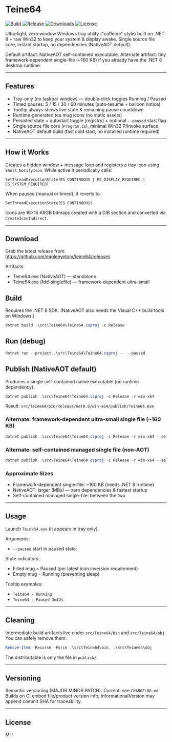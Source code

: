 # Teine64

[![Build](https://github.com/eagleeyetom/teine64/actions/workflows/build.yml/badge.svg)](https://github.com/eagleeyetom/teine64/actions/workflows/build.yml)
[![Release](https://img.shields.io/github/v/release/eagleeyetom/teine64?sort=semver)](https://github.com/eagleeyetom/teine64/releases)
[![Downloads](https://img.shields.io/github/downloads/eagleeyetom/teine64/total)](https://github.com/eagleeyetom/teine64/releases)
[![License](https://img.shields.io/github/license/eagleeyetom/teine64)](LICENSE)

Ultra‑light, zero‑window Windows tray utility ("caffeine" style) built on .NET 8 + raw Win32 to keep your system & display awake. Single source file core, instant startup, no dependencies (NativeAOT default).

Default artifact: NativeAOT self‑contained executable. Alternate artifact: tiny framework‑dependent single-file (~160 KB) if you already have the .NET 8 desktop runtime.

---
## Features
* Tray-only (no taskbar window) — double‑click toggles Running / Paused
* Timed pauses: 5 / 15 / 30 / 60 minutes (auto‑resume + balloon notice)
* Tooltip always shows live state & remaining pause countdown
* Runtime‑generated tea mug icons (no static assets)
* Persisted state + autostart toggle (registry) + optional `--paused` start flag
* Single source file core (`Program.cs`), minimal Win32 P/Invoke surface
* NativeAOT default build (fast cold start, no installed runtime required)

---
## How it Works
Creates a hidden window + message loop and registers a tray icon using `Shell_NotifyIcon`. While active it periodically calls:

```
SetThreadExecutionState(ES_CONTINUOUS | ES_DISPLAY_REQUIRED | ES_SYSTEM_REQUIRED)
```

When paused (manual or timed), it reverts to:

```
SetThreadExecutionState(ES_CONTINUOUS)
```

Icons are 16×16 ARGB bitmaps created with a DIB section and converted via `CreateIconIndirect`.

---
## Download
Grab the latest release from: https://github.com/eagleeyetom/teine64/releases

Artifacts:
* Teine64.exe (NativeAOT) — standalone
* Teine64.exe (fdd-singlefile) — framework-dependent ultra-small

## Build
Requires the .NET 8 SDK. (NativeAOT also needs the Visual C++ build tools on Windows.)

```powershell
dotnet build .\src\Teine64\Teine64.csproj -c Release
```

## Run (debug)
```powershell
dotnet run --project .\src\Teine64\Teine64.csproj -- --paused
```

## Publish (NativeAOT default)
Produces a single self-contained native executable (no runtime dependency):

```powershell
dotnet publish .\src\Teine64\Teine64.csproj -c Release -r win-x64
```

Result: `src/Teine64/bin/Release/net8.0/win-x64/publish/Teine64.exe`

### Alternate: framework-dependent ultra-small single file (~160 KB)
```powershell
dotnet publish .\src\Teine64\Teine64.csproj -c Release -r win-x64 --self-contained false -p:PublishAot=false -p:PublishSingleFile=true -p:IncludeNativeLibrariesForSelfExtract=false -p:StripSymbols=true
```

### Alternate: self-contained managed single file (non-AOT)
```powershell
dotnet publish .\src\Teine64\Teine64.csproj -c Release -r win-x64 --self-contained true -p:PublishAot=false -p:PublishSingleFile=true -p:PublishTrimmed=true
```

### Approximate Sizes
* Framework-dependent single-file: ~160 KB (needs .NET 8 runtime)
* NativeAOT: larger (MBs) — zero dependencies & fastest startup
* Self-contained managed single-file: between the two

---
## Usage
Launch `Teine64.exe` (it appears in tray only).

Arguments:
* `--paused` start in paused state.

State indicators:
* Filled mug = Paused (per latest icon inversion requirement)
* Empty mug = Running (preventing sleep)

Tooltip examples:
* `Teine64 - Running`
* `Teine64 - Paused 3m12s`

---
## Cleaning
Intermediate build artifacts live under `src/Teine64/bin` and `src/Teine64/obj`.
You can safely remove them:
```powershell
Remove-Item -Recurse -Force .\src\Teine64\bin, .\src\Teine64\obj
```
The distributable is only the file in `publish/`.

---
## Versioning
Semantic versioning (MAJOR.MINOR.PATCH). Current: see `CHANGELOG.md`.
Builds on CI embed file/product version info; InformationalVersion may append commit SHA for traceability.

---
## License
MIT
